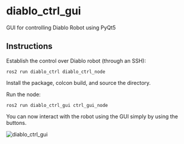 # diablo_ctrl_gui
 GUI for controlling Diablo Robot using PyQt5

 ## Instructions
Establish the control over Diablo robot (through an SSH):

`ros2 run diablo_ctrl diablo_ctrl_node`

Install the package, colcon build, and source the directory.

Run the node:

`ros2 run diablo_ctrl_gui ctrl_gui_node`

You can now interact with the robot using the GUI simply by using the buttons.

![diablo_ctrl_gui](https://github.com/omm7813/diablo_ctrl_gui/assets/125638492/31641fca-2748-4dd7-8391-04f6cbe03e85)



 
